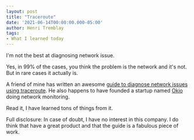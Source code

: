 ```yaml
---
layout: post 
title: "Traceroute"
date: '2021-06-14T00:00:00.000-05:00' 
author: Henri Tremblay 
tags:
- What I learned today
---
```


I'm not the best at diagnosing network issue.

Yes, in 99% of the cases, you think the problem is the network and it's not.
But in rare cases it actually is.

A friend of mine has written an awesome [guide to diagnose network issues using traceroute](https://obkio.com/documents/complete-guide-to-traceroutes/).
He also happens to have founded a startup named [Okio](https://obkio.com/) doing network monitoring.

Read it, I have learned tons of things from it.

Full disclosure: In case of doubt, I have no interest in this company. 
I do think that have a great product and that the guide is a fabulous piece of work.
